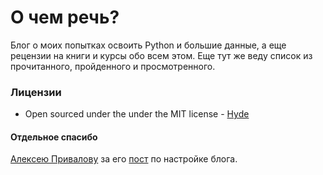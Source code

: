 # О чем речь?

Блог о моих попытках освоить Python и большие данные, а еще рецензии на книги и курсы обо всем этом. Еще тут же веду список из прочитанного, пройденного и просмотренного.


### Лицензии
* Open sourced under the under the MIT license - [Hyde](https://github.com/poole/hyde)


#### Отдельное спасибо
[Алексею Привалову](https://github.com/alexprivalov) за его [пост](http://alexprivalov.org/setup-blog-on-github/) по настройке блога.
